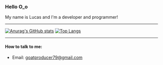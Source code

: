 ### Hello O_o

My name is Lucas and I'm a developer and programmer! 

***
[![Anurag's GitHub stats](https://github-readme-stats.vercel.app/api?username=goatzin&theme=blueberry)](https://github.com/anuraghazra/github-readme-stats)
[![Top Langs](https://github-readme-stats.vercel.app/api/top-langs/?username=goatzin&layout=compact)](https://github.com/anuraghazra/github-readme-stats)

***

#### How to talk to me:
* Email: goatproducer79@gmail.com
